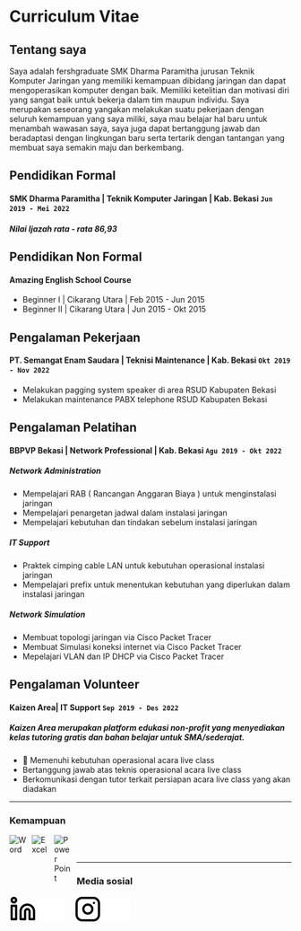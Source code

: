 # Curriculum Vitae
## Tentang saya
Saya adalah fershgraduate SMK Dharma Paramitha jurusan Teknik Komputer Jaringan yang
memiliki kemampuan dibidang jaringan dan dapat mengoperasikan komputer dengan baik. Memiliki
ketelitian dan motivasi diri yang sangat baik untuk bekerja dalam tim maupun individu. Saya merupakan
seseorang yangakan melakukan suatu pekerjaan dengan seluruh kemampuan yang saya miliki, saya mau
belajar hal baru untuk menambah wawasan saya, saya juga dapat bertanggung jawab dan beradaptasi
dengan lingkungan baru serta tertarik dengan tantangan yang membuat saya semakin maju dan
berkembang.

## Pendidikan Formal

#### SMK Dharma Paramitha | Teknik Komputer Jaringan | Kab. Bekasi `Jun 2019 - Mei 2022`
##### Nilai Ijazah rata - rata 86,93

## Pendidikan Non Formal

####    Amazing English School Course
   - Beginner I  | Cikarang Utara | Feb 2015 - Jun 2015
   - Beginner II | Cikarang Utara | Jun 2015 - Okt 2015

## Pengalaman Pekerjaan
#### PT. Semangat Enam Saudara | Teknisi Maintenance | Kab. Bekasi `Okt 2019 - Nov 2022`
   - Melakukan pagging system speaker di area RSUD Kabupaten Bekasi
   - Melakukan maintenance PABX telephone RSUD Kabupaten Bekasi

## Pengalaman Pelatihan
####    BBPVP Bekasi | Network Professional | Kab. Bekasi `Agu 2019 - Okt 2022`
#####   Network Administration
   - Mempelajari RAB ( Rancangan Anggaran Biaya ) untuk menginstalasi jaringan
   - Mempelajari penargetan jadwal dalam instalasi jaringan
   - Mempelajari kebutuhan dan tindakan sebelum instalasi jaringan
#####   IT Support
   - Praktek cimping cable LAN untuk kebutuhan operasional instalasi jaringan
   - Mempelajari prefix untuk menentukan kebutuhan yang diperlukan dalam instalasi jaringan
#####   Network Simulation
   - Membuat topologi jaringan via Cisco Packet Tracer
   - Membuat Simulasi koneksi internet via Cisco Packet Tracer
   - Mepelajari VLAN dan IP DHCP via Cisco Packet Tracer

## Pengalaman Volunteer
####    Kaizen Area| IT Support `Sep 2019 - Des 2022`
#####   Kaizen Area merupakan platform edukasi non-profit yang menyediakan kelas tutoring gratis dan bahan belajar untuk SMA/sederajat.
   -  Memenuhi kebutuhan operasional acara live class
   - Bertanggung jawab atas teknis operasional acara live class
   - Berkomunikasi dengan tutor terkait persiapan acara live class yang akan diadakan
---

### Kemampuan

[<img align="left" alt="Word" width="30px" src="https://play-lh.googleusercontent.com/9kABykeGovHPy-dN19lRxxnCp8IZK3Pkl8qLFNxrEe-hhKVZeiyhTBEIRUt6t-vhxQ=w240-h480-rw" style="padding-right:10px;" />][webdev]
[<img align="left" alt="Excel" width="30px" src="https://is2-ssl.mzstatic.com/image/thumb/Purple126/v4/a8/fd/5a/a8fd5a84-c6f1-355f-3b9f-6e86598efaa3/XCEL.png/1200x630bb.png" style="padding-right:10px;" />][webdev]
[<img align="left" alt="Power Point" width="30px" src="https://play-lh.googleusercontent.com/6pTX4OILXTxazqad66oiVfG4x2KpYn4kIPgdzOe173tT0oHr2ThwpBhMyzzzxWq_r6M=w240-h480-rw" style="padding-right:10px;" />][webdev]
<br />
<br />

---
### Media sosial

[![website](./img/linkedin-light.svg)](https://https://www.linkedin.com/in/bintangsepta09/#gh-light-mode-only)
[![website](./img/linkedin-dark.svg)](https://https://www.linkedin.com/in/bintangsepta09/#gh-dark-mode-only)
&nbsp;&nbsp;
[![website](./img/instagram-light.svg)](https://https://www.instagram.com/b_intang.s.s/?hl=id#gh-light-mode-only)
[![website](./img/instagram-dark.svg)](https://https://www.instagram.com/b_intang.s.s/?hl=id#gh-dark-mode-only)



[webdev]: https://github.com/vincentwidyan/vincentwidyan
